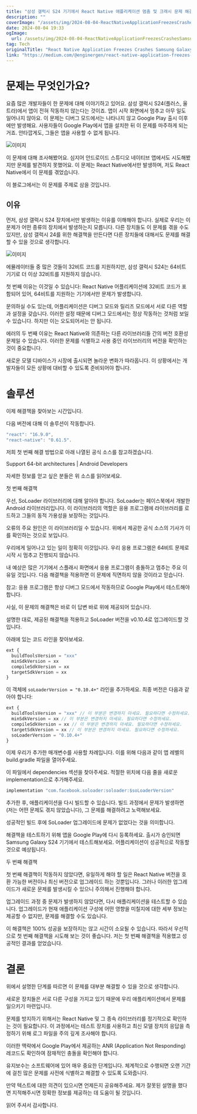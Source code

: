 ```yaml
---
title: "삼성 갤럭시 S24 기기에서 React Native 애플리케이션 멈춤 및 크래시 문제 해결 방법"
description: ""
coverImage: "/assets/img/2024-08-04-ReactNativeApplicationFreezesCrashesSamsungGalaxyS24Devices_0.png"
date: 2024-08-04 19:33
ogImage: 
  url: /assets/img/2024-08-04-ReactNativeApplicationFreezesCrashesSamsungGalaxyS24Devices_0.png
tag: Tech
originalTitle: "React Native Application Freezes Crashes Samsung Galaxy S24 Devices"
link: "https://medium.com/@enginergen/react-native-application-freezes-crashes-samsung-galaxy-s24-devices-7620ad42aa16"
---
```



# 문제는 무엇인가요?

요즘 많은 개발자들이 한 문제에 대해 이야기하고 있어요. 삼성 갤럭시 S24(플러스, 울트라)에서 앱이 전혀 작동하지 않는다는 것이죠. 앱이 시작 화면에서 멈추고 아무 일도 일어나지 않아요. 이 문제는 디버그 모드에서는 나타나지 않고 Google Play 출시 이후에만 발생해요. 사용자들이 Google Play에서 앱을 설치한 뒤 이 문제를 마주하게 되는 거죠. 안타깝게도, 그들은 앱을 사용할 수 없게 됩니다.

![이미지](/assets/img/2024-08-04-ReactNativeApplicationFreezesCrashesSamsungGalaxyS24Devices_0.png)

이 문제에 대해 조사해봤어요. 심지어 안드로이드 스튜디오 네이티브 앱에서도 시도해봤지만 문제를 발견하지 못했어요. 이 문제는 React Native에서만 발생하며, 저도 React Native에서 이 문제를 겪었습니다.

<div class="content-ad"></div>

이 블로그에서는 이 문제를 주제로 삼을 것입니다.

## 이유

먼저, 삼성 갤럭시 S24 장치에서만 발생하는 이유를 이해해야 합니다. 실제로 우리는 이 문제가 어떤 종류의 장치에서 발생하는지 모릅니다. 다른 장치들도 이 문제를 겪을 수도 있지만, 삼성 갤럭시 24를 위한 해결책을 만든다면 다른 장치들에 대해서도 문제를 해결할 수 있을 것으로 생각합니다.

![이미지](/assets/img/2024-08-04-ReactNativeApplicationFreezesCrashesSamsungGalaxyS24Devices_1.png)

<div class="content-ad"></div>

에뮬레이터들 중 많은 것들이 32비트 코드를 지원하지만, 삼성 갤럭시 S24는 64비트 기기로 더 이상 32비트를 지원하지 않습니다.

첫 번째 이유는 이것일 수 있습니다: React Native 어플리케이션에 32비트 코드가 포함되어 있어, 64비트를 지원하는 기기에서만 문제가 발생합니다.

문의하실 수도 있는데, 어플리케이션은 디버그 모드와 릴리즈 모드에서 서로 다른 역할과 설정을 갖습니다. 이러한 설정 때문에 디버그 모드에서는 정상 작동하는 것처럼 보일 수 있습니다. 하지만 이는 오도되어서는 안 됩니다.

에러의 두 번째 이유는 React Native와 의존하는 다른 라이브러리들 간의 버전 호환성 문제일 수 있습니다. 이러한 문제를 식별하고 사용 중인 라이브러리의 버전을 확인하는 것이 중요합니다.

<div class="content-ad"></div>

새로운 모델 디바이스가 시장에 출시되면 놀라운 변화가 따라옵니다. 이 상황에서는 개발자들이 모든 상황에 대비할 수 있도록 준비되어야 합니다.

# 솔루션

이제 해결책을 찾아보는 시간입니다.

다음 버전에 대해 이 솔루션이 작동합니다.

<div class="content-ad"></div>

```js
"react": "16.9.0",
"react-native": "0.61.5".
```

저희 첫 번째 해결 방법으로 아래 나열된 공식 소스를 참고하겠습니다.

Support 64-bit architectures | Android Developers

자세한 정보를 얻고 싶은 분들은 위 소스를 읽어보세요.

<div class="content-ad"></div>

첫 번째 해결책

우선, SoLoader 라이브러리에 대해 알아야 합니다. SoLoader는 페이스북에서 개발한 Android 라이브러리입니다. 이 라이브러리의 역할은 응용 프로그램에 라이브러리를 로드하고 그들의 동적 가용성을 보장하는 것입니다.

오류의 주요 원인은 이 라이브러리일 수 있습니다. 위에서 제공한 공식 소스의 기사가 이를 확인하는 것으로 보입니다.

우리에게 일어나고 있는 일이 정확히 이것입니다. 우리 응용 프로그램은 64비트 문제로 시작 시 멈추고 진행되지 않습니다.

<div class="content-ad"></div>

내 예상은 많은 기기에서 스플래시 화면에서 응용 프로그램이 충돌하고 멈추는 주요 이유일 것입니다. 다음 해결책을 적용하면 이 문제에 직면하지 않을 것이라고 믿습니다.

참고: 응용 프로그램은 항상 디버그 모드에서 작동하므로 Google Play에서 테스트해야 합니다.

사실, 이 문제의 해결책은 바로 이 답변 바로 위에 제공되어 있습니다.

설명한 대로, 제공된 해결책을 적용하고 SoLoader 버전을 v0.10.4로 업그레이드할 것입니다.

<div class="content-ad"></div>

아래에 있는 코드 라인을 찾아보세요.

```js
ext {
  buildToolsVersion = "xxx"
  minSdkVersion = xx
  compileSdkVersion = xx
  targetSdkVersion = xx
}
```

이 객체에 `soLoaderVersion = "0.10.4+"` 라인을 추가하세요. 최종 버전은 다음과 같아야 합니다:

```js
ext {
  buildToolsVersion = "xxx" // 이 부분은 변경하지 마세요. 필요하다면 수정하세요.
  minSdkVersion = xx // 이 부분은 변경하지 마세요. 필요하다면 수정하세요.
  compileSdkVersion = xx // 이 부분은 변경하지 마세요. 필요하다면 수정하세요.
  targetSdkVersion = xx // 이 부분은 변경하지 마세요. 필요하다면 수정하세요.
  soLoaderVersion = "0.10.4+"
}
```

<div class="content-ad"></div>

이제 우리가 추가한 매개변수를 사용할 차례입니다. 이를 위해 다음과 같이 앱 레벨의 build.gradle 파일을 열어주세요.

이 파일에서 dependencies 섹션을 찾아주세요. 적절한 위치에 다음 줄을 새로운 implementation으로 추가해주세요.

```js
implementation "com.facebook.soloader:soloader:$soLoaderVersion"
```

추가한 후, 애플리케이션을 다시 빌드할 수 있습니다. 빌드 과정에서 문제가 발생하면 (저는 어떤 문제도 겪지 않았습니다), 그 문제를 해결하려고 노력해보세요.

<div class="content-ad"></div>

성공적인 빌드 후에 SoLoader 업그레이드에 문제가 없었다는 것을 의미합니다.

해결책을 테스트하기 위해 앱을 Google Play에 다시 등록하세요. 출시가 승인되면 Samsung Galaxy S24 기기에서 테스트해보세요. 어플리케이션이 성공적으로 작동할 것으로 예상됩니다.

두 번째 해결책

첫 번째 해결책이 작동하지 않았다면, 유일하게 해야 할 일은 React Native 버전을 호환 가능한 버전이나 최신 버전으로 업그레이드 하는 것뿐입니다. 그러나 이러한 업그레이드가 새로운 문제를 발생시킬 수 있으니 주의해서 진행해야 합니다.

<div class="content-ad"></div>

업그레이드 과정 중 문제가 발생하지 않았다면, 다시 애플리케이션을 테스트할 수 있습니다. 업그레이드가 현재 애플리케이션 구성에 어떤 영향을 미칠지에 대한 세부 정보는 제공할 수 없지만, 문제를 해결할 수도 있습니다.

이 해결책은 100% 성공을 보장하지는 않고 시간이 소요될 수 있습니다. 따라서 우선적으로 첫 번째 해결책을 시도해 보는 것이 좋습니다. 저는 첫 번째 해결책을 적용했고 성공적인 결과를 얻었습니다.

# 결론

위에서 설명한 단계를 따르면 이 문제를 대부분 해결할 수 있을 것으로 생각합니다.

<div class="content-ad"></div>

새로운 장치들은 서로 다른 구성을 가지고 있기 때문에 우리 애플리케이션에서 문제를 일으키기 마련입니다.

문제를 방지하기 위해서는 React Native 및 그 종속 라이브러리를 정기적으로 확인하는 것이 필요합니다. 이 과정에서는 테스트 장치를 사용하고 최신 모델 장치의 응답을 측정하기 위해 로그 파일을 주의 깊게 조사해야 합니다.

이러한 맥락에서 Google Play에서 제공하는 ANR (Application Not Responding) 레코드도 확인하여 잠재적인 충돌을 확인해야 합니다.

유지보수는 소프트웨어에 있어 매우 중요한 단계입니다. 체계적으로 수행되면 오랜 기간에 걸친 많은 문제를 사전에 식별하고 해결할 수 있도록 도와줍니다.

<div class="content-ad"></div>

만약 텍스트에 대한 의견이 있으시면 언제든지 공유해주세요. 제가 잘못된 설명을 했다면 지적해주시면 정확한 정보를 제공하는 데 도움이 될 것입니다.

읽어 주셔서 감사합니다.